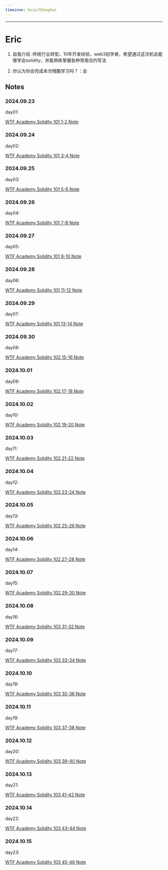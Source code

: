 ```yaml
---
timezone: Asia/Shanghai
---
```



---

# Eric

1. 自我介绍 :传统行业转型，10年开发经验，web3初学者，希望通过这次机会能够学会solidity，并能熟练掌握各种常用合约写法

2. 你认为你会完成本次残酷学习吗？：会
   
## Notes

<!-- Content_START -->

### 2024.09.23


day01:

[WTF Academy Solidity 101 1-2 Note](/content/Eric/101.md)

### 2024.09.24

day02:

[WTF Academy Solidity 101 3-4 Note](/content/Eric/102.md)


### 2024.09.25

day03:

[WTF Academy Solidity 101 5-6 Note](/content/Eric/103.md)



### 2024.09.26

day04:

[WTF Academy Solidity 101 7-8 Note](/content/Eric/104.md)



### 2024.09.27

day05:

[WTF Academy Solidity 101 9-10 Note](/content/Eric/105.md)

### 2024.09.28

day06:

[WTF Academy Solidity 101 11-12 Note](/content/Eric/106.md)

### 2024.09.29

day07:

[WTF Academy Solidity 101 13-14 Note](/content/Eric/107.md)


### 2024.09.30

day08:

[WTF Academy Solidity 102 15-16 Note](/content/Eric/108.md)



### 2024.10.01

day09:

[WTF Academy Solidity 102 17-18 Note](/content/Eric/109.md)


### 2024.10.02

day10:

[WTF Academy Solidity 102 19-20 Note](/content/Eric/110.md)


### 2024.10.03

day11:

[WTF Academy Solidity 102 21-22 Note](/content/Eric/111.md)

### 2024.10.04

day12:

[WTF Academy Solidity 102 23-24 Note](/content/Eric/112.md)

### 2024.10.05

day13:

[WTF Academy Solidity 102 25-26 Note](/content/Eric/113.md)

### 2024.10.06

day14:

[WTF Academy Solidity 102 27-28 Note](/content/Eric/114.md)

### 2024.10.07

day15:

[WTF Academy Solidity 102 29-30 Note](/content/Eric/115.md)


### 2024.10.08

day16:

[WTF Academy Solidity 103 31-32 Note](/content/Eric/116.md)


### 2024.10.09

day17:

[WTF Academy Solidity 103 33-34 Note](/content/Eric/117.md)


### 2024.10.10

day18:

[WTF Academy Solidity 103 35-36 Note](/content/Eric/118.md)


### 2024.10.11

day19:

[WTF Academy Solidity 103 37-38 Note](/content/Eric/119.md)



### 2024.10.12

day20:

[WTF Academy Solidity 103 39-40 Note](/content/Eric/120.md)


### 2024.10.13

day21:

[WTF Academy Solidity 103 41-42 Note](/content/Eric/121.md)

### 2024.10.14

day22:

[WTF Academy Solidity 103 43-44 Note](/content/Eric/122.md)

### 2024.10.15

day23:

[WTF Academy Solidity 103 45-46 Note](/content/Eric/123.md)




<!-- Content_END -->
